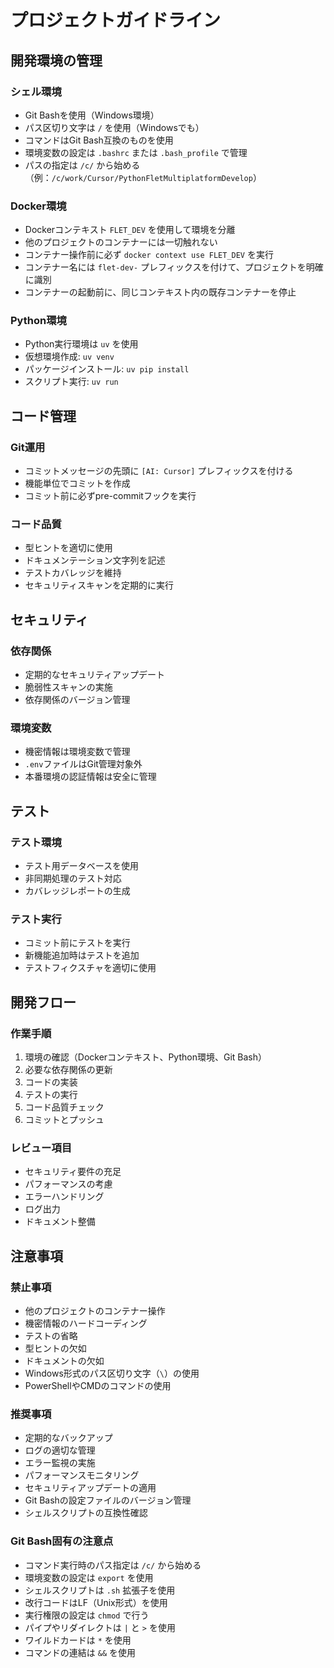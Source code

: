 # プロジェクトガイドライン

## 開発環境の管理

### シェル環境
- Git Bashを使用（Windows環境）
- パス区切り文字は `/` を使用（Windowsでも）
- コマンドはGit Bash互換のものを使用
- 環境変数の設定は `.bashrc` または `.bash_profile` で管理
- パスの指定は `/c/` から始める（例：`/c/work/Cursor/PythonFletMultiplatformDevelop`）

### Docker環境
- Dockerコンテキスト `FLET_DEV` を使用して環境を分離
- 他のプロジェクトのコンテナーには一切触れない
- コンテナー操作前に必ず `docker context use FLET_DEV` を実行
- コンテナー名には `flet-dev-` プレフィックスを付けて、プロジェクトを明確に識別
- コンテナーの起動前に、同じコンテキスト内の既存コンテナーを停止

### Python環境
- Python実行環境は `uv` を使用
- 仮想環境作成: `uv venv`
- パッケージインストール: `uv pip install`
- スクリプト実行: `uv run`

## コード管理

### Git運用
- コミットメッセージの先頭に `[AI: Cursor]` プレフィックスを付ける
- 機能単位でコミットを作成
- コミット前に必ずpre-commitフックを実行

### コード品質
- 型ヒントを適切に使用
- ドキュメンテーション文字列を記述
- テストカバレッジを維持
- セキュリティスキャンを定期的に実行

## セキュリティ

### 依存関係
- 定期的なセキュリティアップデート
- 脆弱性スキャンの実施
- 依存関係のバージョン管理

### 環境変数
- 機密情報は環境変数で管理
- `.env`ファイルはGit管理対象外
- 本番環境の認証情報は安全に管理

## テスト

### テスト環境
- テスト用データベースを使用
- 非同期処理のテスト対応
- カバレッジレポートの生成

### テスト実行
- コミット前にテストを実行
- 新機能追加時はテストを追加
- テストフィクスチャを適切に使用

## 開発フロー

### 作業手順
1. 環境の確認（Dockerコンテキスト、Python環境、Git Bash）
2. 必要な依存関係の更新
3. コードの実装
4. テストの実行
5. コード品質チェック
6. コミットとプッシュ

### レビュー項目
- セキュリティ要件の充足
- パフォーマンスの考慮
- エラーハンドリング
- ログ出力
- ドキュメント整備

## 注意事項

### 禁止事項
- 他のプロジェクトのコンテナー操作
- 機密情報のハードコーディング
- テストの省略
- 型ヒントの欠如
- ドキュメントの欠如
- Windows形式のパス区切り文字（`\`）の使用
- PowerShellやCMDのコマンドの使用

### 推奨事項
- 定期的なバックアップ
- ログの適切な管理
- エラー監視の実施
- パフォーマンスモニタリング
- セキュリティアップデートの適用
- Git Bashの設定ファイルのバージョン管理
- シェルスクリプトの互換性確認

### Git Bash固有の注意点
- コマンド実行時のパス指定は `/c/` から始める
- 環境変数の設定は `export` を使用
- シェルスクリプトは `.sh` 拡張子を使用
- 改行コードはLF（Unix形式）を使用
- 実行権限の設定は `chmod` で行う
- パイプやリダイレクトは `|` と `>` を使用
- ワイルドカードは `*` を使用
- コマンドの連結は `&&` を使用
